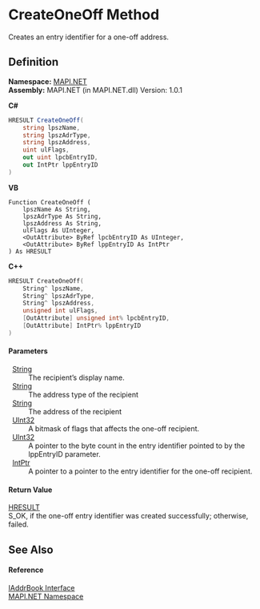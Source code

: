 # CreateOneOff Method


Creates an entry identifier for a one-off address.



## Definition
**Namespace:** <a href="N_MAPI_NET.md">MAPI.NET</a>  
**Assembly:** MAPI.NET (in MAPI.NET.dll) Version: 1.0.1

**C#**
``` C#
HRESULT CreateOneOff(
	string lpszName,
	string lpszAdrType,
	string lpszAddress,
	uint ulFlags,
	out uint lpcbEntryID,
	out IntPtr lppEntryID
)
```
**VB**
``` VB
Function CreateOneOff ( 
	lpszName As String,
	lpszAdrType As String,
	lpszAddress As String,
	ulFlags As UInteger,
	<OutAttribute> ByRef lpcbEntryID As UInteger,
	<OutAttribute> ByRef lppEntryID As IntPtr
) As HRESULT
```
**C++**
``` C++
HRESULT CreateOneOff(
	String^ lpszName, 
	String^ lpszAdrType, 
	String^ lpszAddress, 
	unsigned int ulFlags, 
	[OutAttribute] unsigned int% lpcbEntryID, 
	[OutAttribute] IntPtr% lppEntryID
)
```



#### Parameters
<dl><dt>  <a href="https://learn.microsoft.com/dotnet/api/system.string" target="_blank" rel="noopener noreferrer">String</a></dt><dd>The recipient’s display name.</dd><dt>  <a href="https://learn.microsoft.com/dotnet/api/system.string" target="_blank" rel="noopener noreferrer">String</a></dt><dd>The address type of the recipient</dd><dt>  <a href="https://learn.microsoft.com/dotnet/api/system.string" target="_blank" rel="noopener noreferrer">String</a></dt><dd>The address of the recipient</dd><dt>  <a href="https://learn.microsoft.com/dotnet/api/system.uint32" target="_blank" rel="noopener noreferrer">UInt32</a></dt><dd>A bitmask of flags that affects the one-off recipient.</dd><dt>  <a href="https://learn.microsoft.com/dotnet/api/system.uint32" target="_blank" rel="noopener noreferrer">UInt32</a></dt><dd>A pointer to the byte count in the entry identifier pointed to by the lppEntryID parameter.</dd><dt>  <a href="https://learn.microsoft.com/dotnet/api/system.intptr" target="_blank" rel="noopener noreferrer">IntPtr</a></dt><dd>A pointer to a pointer to the entry identifier for the one-off recipient.</dd></dl>

#### Return Value
<a href="T_MAPI_NET_HRESULT.md">HRESULT</a>  
S_OK, if the one-off entry identifier was created successfully; otherwise, failed.

## See Also


#### Reference
<a href="T_MAPI_NET_IAddrBook.md">IAddrBook Interface</a>  
<a href="N_MAPI_NET.md">MAPI.NET Namespace</a>  
